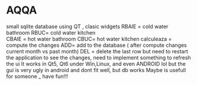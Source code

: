 # AQQA
small sqlite database using QT , clasic widgets
RBAIE = cold water bathroom
RBUC=   cold water kitchen  
CBAIE = hot water bathroom
CBUC=   hot water kitchen
calculeaza = compute the changes
ADD= add to the database ( after compute changes current month vs past month)
DEL = delete the last row but need to restart the application to see the changes, need to implement something to refresh the ui
It works in Qt5, Qt6 under Win,Linux, and even ANDROID lol but the gui is very ugly in android and dont fit well, but db works
Maybe is usefull for someone _ have fun!!!
